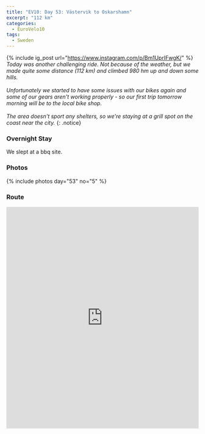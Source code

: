 ```yaml
---
title: "EV10: Day 53: Västervik to Oskarshamn"
excerpt: "112 km"
categories:
  - EuroVelo10
tags:
  - Sweden
---
```

{% include ig_post url="https://www.instagram.com/p/Bm1UprIFwgK/" %}
_Today was another challenging ride. Not because of the weather, but we made quite some distance (112 km) and climbed 980 hm up and down some hills.
<br><br>
Unfortunately we started to have some issues with our bikes again and some of our gears aren't working properly - so our first trip tomorrow morning will be to the local bike shop.
<br><br>
The area doesn't sport any shelters, so we're staying at a grill spot on the coast near the city._
{: .notice}

### Overnight Stay

We slept at a bbq site. 

### Photos

{% include photos day="53" no="5" %}

### Route

<iframe src="https://www.komoot.de/tour/43744617/embed?profile=1" width="100%" height="580" frameborder="0" scrolling="no"></iframe>
